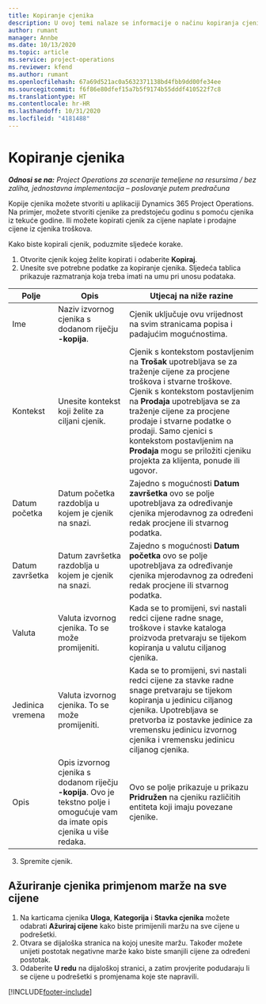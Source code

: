 ```yaml
---
title: Kopiranje cjenika
description: U ovoj temi nalaze se informacije o načinu kopiranja cjenika u aplikaciji Project Operations.
author: rumant
manager: Annbe
ms.date: 10/13/2020
ms.topic: article
ms.service: project-operations
ms.reviewer: kfend
ms.author: rumant
ms.openlocfilehash: 67a69d521ac0a5632371138bd4fbb9dd00fe34ee
ms.sourcegitcommit: f6f86e80dfef15a7b5f9174b55dddf410522f7c8
ms.translationtype: HT
ms.contentlocale: hr-HR
ms.lasthandoff: 10/31/2020
ms.locfileid: "4181488"
---
```

# <a name="copy-price-lists"></a>Kopiranje cjenika

_**Odnosi se na:** Project Operations za scenarije temeljene na resursima / bez zaliha, jednostavna implementacija – poslovanje putem predračuna_

Kopije cjenika možete stvoriti u aplikaciji Dynamics 365 Project Operations. Na primjer, možete stvoriti cjenike za predstojeću godinu s pomoću cjenika iz tekuće godine.  Ili možete kopirati cjenik za cijene naplate i prodajne cijene iz cjenika troškova. 

Kako biste kopirali cjenik, poduzmite sljedeće korake.

1. Otvorite cjenik kojeg želite kopirati i odaberite **Kopiraj**.
2. Unesite sve potrebne podatke za kopiranje cjenika. Sljedeća tablica prikazuje razmatranja koja treba imati na umu pri unosu podataka.

| Polje | Opis | Utjecaj na niže razine |
| --- | --- | --- |
| Ime | Naziv izvornog cjenika s dodanom riječju **-kopija**. | Cjenik uključuje ovu vrijednost na svim stranicama popisa i padajućim mogućnostima. |
| Kontekst | Unesite kontekst koji želite za ciljani cjenik. | Cjenik s kontekstom postavljenim na **Trošak** upotrebljava se za traženje cijene za procjene troškova i stvarne troškove. Cjenik s kontekstom postavljenim na **Prodaja** upotrebljava se za traženje cijene za procjene prodaje i stvarne podatke o prodaji. Samo cjenici s kontekstom postavljenim na **Prodaja** mogu se priložiti cjeniku projekta za klijenta, ponude ili ugovor. |
| Datum početka | Datum početka razdoblja u kojem je cjenik na snazi. | Zajedno s mogućnosti **Datum završetka** ovo se polje upotrebljava za određivanje cjenika mjerodavnog za određeni redak procjene ili stvarnog podatka. |
| Datum završetka | Datum završetka razdoblja u kojem je cjenik na snazi. | Zajedno s mogućnosti **Datum početka** ovo se polje upotrebljava za određivanje cjenika mjerodavnog za određeni redak procjene ili stvarnog podatka. |
| Valuta | Valuta izvornog cjenika. To se može promijeniti. | Kada se to promijeni, svi nastali redci cijene radne snage, troškove i stavke kataloga proizvoda pretvaraju se tijekom kopiranja u valutu ciljanog cjenika. |
| Jedinica vremena | Valuta izvornog cjenika. To se može promijeniti. | Kada se to promijeni, svi nastali redci cijene za stavke radne snage pretvaraju se tijekom kopiranja u jedinicu ciljanog cjenika. Upotrebljava se pretvorba iz postavke jedinice za vremensku jedinicu izvornog cjenika i vremensku jedinicu ciljanog cjenika. |
| Opis | Opis izvornog cjenika s dodanom riječju **-kopija**. Ovo je tekstno polje i omogućuje vam da imate opis cjenika u više redaka. | Ovo se polje prikazuje u prikazu **Pridružen** na cjeniku različitih entiteta koji imaju povezane cjenike. |

3. Spremite cjenik. 

## <a name="update-a-price-list-by-applying-a-mark-up-to-all-the-prices"></a>Ažuriranje cjenika primjenom marže na sve cijene

1. Na karticama cjenika **Uloga**, **Kategorija** i **Stavka cjenika** možete odabrati **Ažuriraj cijene** kako biste primijenili maržu na sve cijene u podrešetki. 
2. Otvara se dijaloška stranica na kojoj unesite maržu. Također možete unijeti postotak negativne marže kako biste smanjili cijene za određeni postotak. 
3. Odaberite **U redu** na dijaloškoj stranici, a zatim provjerite podudaraju li se cijene u podrešetki s promjenama koje ste napravili.


[!INCLUDE[footer-include](../includes/footer-banner.md)]